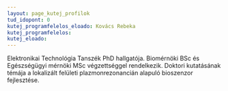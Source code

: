 ```yaml
---
layout: page_kutej_profilok
tud_idopont: 0
kutej_programfelelos_eloado: Kovács Rebeka
kutej_programfelelos: 
kutej_eloado: 
---
```


Elektronikai Technológia Tanszék PhD hallgatója. Biomérnöki BSc és Egészségügyi mérnöki MSc végzettséggel rendelkezik. Doktori kutatásának témája a lokalizált felületi plazmonrezonancián alapuló bioszenzor fejlesztése.